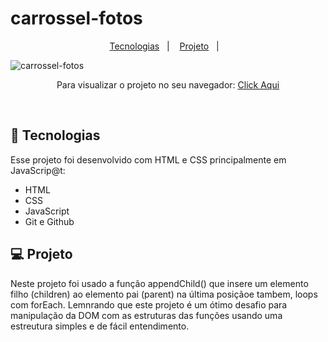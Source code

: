 # carrossel-fotos

<p align="center">
  <a href="#-tecnologias">Tecnologias</a>&nbsp;&nbsp;&nbsp;|&nbsp;&nbsp;&nbsp;
  <a href="#-projeto">Projeto</a>&nbsp;&nbsp;&nbsp;|&nbsp;&nbsp;&nbsp;
</p>

![carrossel-fotos](https://user-images.githubusercontent.com/50848988/229568895-7b2762fd-8231-4788-b310-0b147a948469.gif)



<p align="center"> Para visualizar o projeto no seu navegador:
  <a href="https://carrossel-fotos.netlify.app/" target="_blank"> Click Aqui <a/>
</p>

<br>

## 🚀 Tecnologias

Esse projeto foi desenvolvido com HTML e CSS principalmente em JavaScrip@t:

- HTML
- CSS
- JavaScript
- Git e Github

## 💻 Projeto

Neste projeto foi usado a função appendChild() que insere um elemento filho (children) ao elemento pai (parent) na última posiçãoe tambem,
loops com forEach. Lemnrando que este projeto é um ótimo desafio para manipulação da DOM com as estruturas das funções usando uma estreutura
simples e de fácil entendimento.

